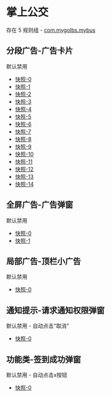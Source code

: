 # 掌上公交

存在 5 规则组 - [com.mygolbs.mybus](/src/apps/com.mygolbs.mybus.ts)

## 分段广告-广告卡片

默认禁用

- [快照-0](https://i.gkd.li/i/12790521)
- [快照-1](https://i.gkd.li/i/12790706)
- [快照-2](https://i.gkd.li/i/12790841)
- [快照-3](https://i.gkd.li/i/12790887)
- [快照-4](https://i.gkd.li/i/12790656)
- [快照-5](https://i.gkd.li/i/12790903)
- [快照-6](https://i.gkd.li/i/12790610)
- [快照-7](https://i.gkd.li/i/12790941)
- [快照-8](https://i.gkd.li/i/12791122)
- [快照-9](https://i.gkd.li/i/12790671)
- [快照-10](https://i.gkd.li/i/12790551)
- [快照-11](https://i.gkd.li/i/12790616)
- [快照-12](https://i.gkd.li/i/12790707)
- [快照-13](https://i.gkd.li/i/12790717)
- [快照-14](https://i.gkd.li/i/12791579)

## 全屏广告-广告弹窗

默认禁用

- [快照-0](https://i.gkd.li/i/12790762)
- [快照-1](https://i.gkd.li/i/14219270)

## 局部广告-顶栏小广告

默认禁用

- [快照-0](https://i.gkd.li/i/12790841)

## 通知提示-请求通知权限弹窗

默认禁用 - 自动点击"取消"

- [快照-0](https://i.gkd.li/i/12715980)

## 功能类-签到成功弹窗

默认禁用 - 自动点击x按钮

- [快照-0](https://i.gkd.li/i/12716035)

